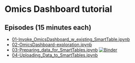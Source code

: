 # Omics Dashboard tutorial




## Episodes (15 minutes each)

* 	[01-Invoke_OmicsDashboard_w_existing_SmartTable.ipynb](https://nbviewer.jupyter.org/github/PNNL-CompBio/2019-03-26-OmicsDashboard-tutorial/blob/master/01-Invoke_OmicsDashboard_w_existing_SmartTable.ipynb)
*	[02-OmicsDashboard-exploration.ipynb](https://nbviewer.jupyter.org/github/PNNL-CompBio/2019-03-26-OmicsDashboard-tutorial/blob/master/02-OmicsDashboard-exploration.ipynb)
*	[03-Preparing_data_for_SmartTables.ipynb](https://nbviewer.jupyter.org/github/PNNL-CompBio/2019-03-26-OmicsDashboard-tutorial/blob/master/03-Preparing_data_for_SmartTables.ipynb) [![Binder](https://mybinder.org/badge_logo.svg)](https://mybinder.org/v2/gh/PNNL-CompBio/2019-03-26-OmicsDashboard-tutorial/master?filepath=03-Preparing_data_for_SmartTables.ipynb)
*	[04-Uploading_Data_to_SmartTables.ipynb](https://nbviewer.jupyter.org/github/PNNL-CompBio/2019-03-26-OmicsDashboard-tutorial/blob/master/03-Preparing_data_for_SmartTables.ipynb)

